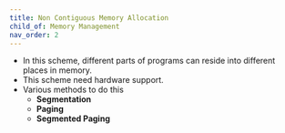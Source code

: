 ```yaml
---
title: Non Contiguous Memory Allocation
child_of: Memory Management
nav_order: 2
---
```


- In this scheme, different parts of programs can reside into different places in memory.
- This scheme need hardware support.
- Various methods to do this
	- **Segmentation**
	- **Paging**
	- **Segmented Paging**